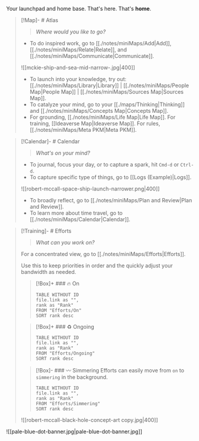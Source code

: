 
Your launchpad and home base. That's here. That's **home**.

> [!Map]- # Atlas
> > *Where would you like to go?*
> 
> - To do inspired work, go to [[./notes/miniMaps/Add|Add]], [[./notes/miniMaps/Relate|Relate]], and [[./notes/miniMaps/Communicate|Communicate]].
>   
> ![[mckie-ship-and-sea-mid-narrow-.jpg|400]]
> - To launch into your knowledge, try out: [[./notes/miniMaps/Library|Library]] | [[./notes/miniMaps/People Map|People Map]] | [[./notes/miniMaps/Sources Map|Sources Map]].
> - To catalyze your mind, go to your [[./maps/Thinking|Thinking]] and [[./notes/miniMaps/Concepts Map|Concepts Map]]. 
> - For grounding, [[./notes/miniMaps/Life Map|Life Map]]. For training, [[Ideaverse Map|Ideaverse Map]]. For rules, [[./notes/miniMaps/Meta PKM|Meta PKM]].

> [!Calendar]- # Calendar
> > *What's on your mind?* 
> 
> - To journal, focus your day, or to capture a spark, hit `Cmd-d` or `Ctrl-d`.
> - To capture specific type of things, go to [[Logs (Example)|Logs]].
>   
> ![[robert-mccall-space-ship-launch-narrower.png|400]]
> - To broadly reflect, go to [[./notes/miniMaps/Plan and Review|Plan and Review]].
> - To learn more about time travel, go to [[./notes/miniMaps/Calendar|Calendar]].

> [!Training]- # Efforts
> > *What can you work on?* 
> 
> For a concentrated view, go to [[./notes/miniMaps/Efforts|Efforts]].
> 
> Use this to keep priorities in order and the quickly adjust your bandwidth as needed. 
> 
> > [!Box]+ ### 🔥 On
> > ``` dataview
> > TABLE WITHOUT ID
>  > file.link as "",
>  > rank as "Rank"
> > FROM "Efforts/On"
> > SORT rank desc
> > ```
> 
> > [!Box]+ ### ♻️ Ongoing
> > ``` dataview
> > TABLE WITHOUT ID
> > file.link as "",
> > rank as "Rank"
> > FROM "Efforts/Ongoing"
> > SORT rank desc
> > ```
> 
> > [!Box]- ### 〰️ Simmering
> > Efforts can easily move from `on` to `simmering` in the background.
> > 
> > ``` dataview
> > TABLE WITHOUT ID
> > file.link as "",
> > rank as "Rank"
> > FROM "Efforts/Simmering"
> > SORT rank desc
> > ```
> 
> ![[robert-mccall-black-hole-concept-art copy.jpg|400]]

![[pale-blue-dot-banner.jpg|pale-blue-dot-banner.jpg]]



